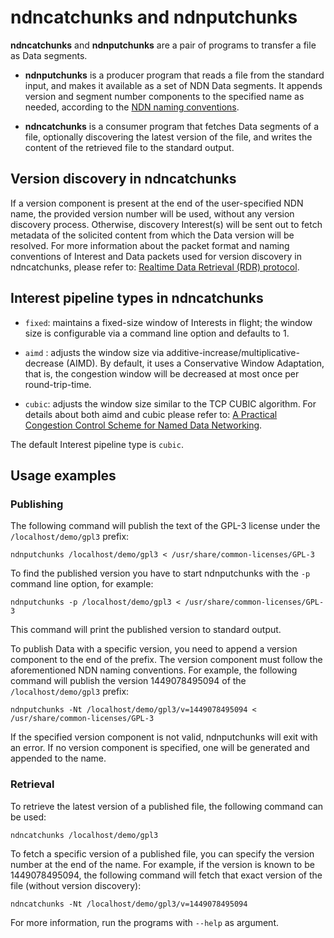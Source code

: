 # ndncatchunks and ndnputchunks

**ndncatchunks** and **ndnputchunks** are a pair of programs to transfer a file as Data segments.

* **ndnputchunks** is a producer program that reads a file from the standard input, and makes
  it available as a set of NDN Data segments. It appends version and segment number components
  to the specified name as needed, according to the [NDN naming conventions](
  https://named-data.net/publications/techreports/ndn-tr-22-3-ndn-memo-naming-conventions/).

* **ndncatchunks** is a consumer program that fetches Data segments of a file, optionally
  discovering the latest version of the file, and writes the content of the retrieved file to
  the standard output.

## Version discovery in ndncatchunks

If a version component is present at the end of the user-specified NDN name, the provided version
number will be used, without any version discovery process. Otherwise, discovery Interest(s) will
be sent out to fetch metadata of the solicited content from which the Data version will be resolved.
For more information about the packet format and naming conventions of Interest and Data packets
used for version discovery in ndncatchunks, please refer to:
[Realtime Data Retrieval (RDR) protocol](https://redmine.named-data.net/projects/ndn-tlv/wiki/RDR).

## Interest pipeline types in ndncatchunks

* `fixed`: maintains a fixed-size window of Interests in flight; the window size is configurable
           via a command line option and defaults to 1.

* `aimd` : adjusts the window size via additive-increase/multiplicative-decrease (AIMD).
           By default, it uses a Conservative Window Adaptation, that is, the congestion window
           will be decreased at most once per round-trip-time.

* `cubic`: adjusts the window size similar to the TCP CUBIC algorithm.
           For details about both aimd and cubic please refer to:
           [A Practical Congestion Control Scheme for Named Data
           Networking](https://conferences2.sigcomm.org/acm-icn/2016/proceedings/p21-schneider.pdf).

The default Interest pipeline type is `cubic`.

## Usage examples

### Publishing

The following command will publish the text of the GPL-3 license under the `/localhost/demo/gpl3`
prefix:

    ndnputchunks /localhost/demo/gpl3 < /usr/share/common-licenses/GPL-3

To find the published version you have to start ndnputchunks with the `-p` command line option,
for example:

    ndnputchunks -p /localhost/demo/gpl3 < /usr/share/common-licenses/GPL-3

This command will print the published version to standard output.

To publish Data with a specific version, you need to append a version component to the end of the
prefix. The version component must follow the aforementioned NDN naming conventions. For example,
the following command will publish the version 1449078495094 of the `/localhost/demo/gpl3` prefix:

    ndnputchunks -Nt /localhost/demo/gpl3/v=1449078495094 < /usr/share/common-licenses/GPL-3

If the specified version component is not valid, ndnputchunks will exit with an error. If no version
component is specified, one will be generated and appended to the name.

### Retrieval

To retrieve the latest version of a published file, the following command can be used:

    ndncatchunks /localhost/demo/gpl3

To fetch a specific version of a published file, you can specify the version number at the end of
the name. For example, if the version is known to be 1449078495094, the following command
will fetch that exact version of the file (without version discovery):

    ndncatchunks -Nt /localhost/demo/gpl3/v=1449078495094

For more information, run the programs with `--help` as argument.
